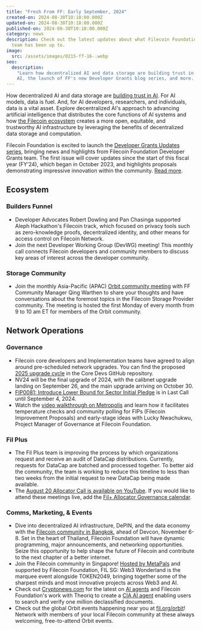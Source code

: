 ```yaml
---
title: "Fresh From FF: Early September, 2024"
created-on: 2024-08-30T10:18:00.000Z
updated-on: 2024-08-30T10:18:00.000Z
published-on: 2024-08-30T10:18:00.000Z
category: news
description: Check out the latest updates about what Filecoin Foundation
  team has been up to.
image:
  src: /assets/images/0215-ff-16-.webp
seo:
  description:
    "Learn how decentralized AI and data storage are building trust in
    AI, the launch of FF's new Developer Grants blog series, and more. "
---
```


How decentralized AI and data storage are [building trust in AI](/blog/how-f3-is-transforming-the-filecoin-network). For AI models, data is fuel. And, for AI developers, researchers, and individuals, data is a vital asset. Explore decentralized AI's approach to advancing artificial intelligence that distributes the core functions of AI systems and how [the Filecoin ecosystem](/blog/leading-ai-projects-choose-filecoin-to-advance-ai-marking-the-networks-leading-role-as-depin-backbone-for-ai) creates a more open, equitable, and trustworthy AI infrastructure by leveraging the benefits of decentralized data storage and computation.

Filecoin Foundation is excited to launch the [Developer Grants Updates series](/blog/developer-grants-updates-august-2024), bringing news and highlights from Filecoin Foundation Developer Grants team. The first issue will cover updates since the start of this fiscal year (FY’24), which began in October 2023, and highlights proposals demonstrating impressive innovation within the community. [Read more](/blog/developer-grants-updates-august-2024).

## Ecosystem

### Builders Funnel

- Developer Advocates Robert Dowling and Pan Chasinga supported Aleph Hackathon's Filecoin track, which focused on privacy tools such as zero-knowledge proofs, decentralized identity, and other means for access control on Filecoin Network.
- Join the next Developer Working Group (DevWG) meeting! This monthly call connects Filecoin developers and community members to discuss key areas of interest across the developer community.

### Storage Community

- Join the monthly Asia-Pacific (APAC) [Orbit community meeting](https://voovmeeting.com/dm/YHsYHvFq4c2P) with FF Community Manager Qing Warthen to share your thoughts and have conversations about the foremost topics in the Filecoin Storage Provider community. The meeting is hosted the first Monday of every month from 9 to 10 am ET for members of the Orbit community.

## Network Operations

### Governance

- Filecoin core developers and Implementation teams have agreed to align around pre-scheduled network upgrades. You can find the proposed [2025 upgrade cycle](https://github.com/filecoin-project/core-devs/discussions/177) in the Core Devs GitHub repository.
- NV24 will be the final upgrade of 2024, with the calibnet upgrade landing on September 26, and the main upgrade arriving on October 30.
- [FIP0081: Introduce Lower Bound for Sector Initial Pledge](https://github.com/filecoin-project/FIPs/blob/master/FIPS/fip-0081.md) is in Last Call until September 4, 2024.
- Watch the [video walkthrough on Metropolis](https://youtu.be/k1Qj7JclNTo?feature=shared) and learn how it facilitates temperature checks and community polling for FIPs (Filecoin Improvement Proposals) and early-stage ideas with Lucky Nwachukwu, Project Manager of Governance at Filecoin Foundation.

### Fil Plus

- The Fil Plus team is improving the process by which organizations request and receive an audit of DataCap distributions. Currently, requests for DataCap are batched and processed together. To better aid the community, the team is working to reduce this timeline to less than two weeks from the initial request to new DataCap being made available.
- The [August 20 Allocator Call is available on YouTube](https://youtu.be/XQlyGV4N_y8?feature=shared). If you would like to attend these meetings live, add the [Fil+ Allocator Governance calendar](https://calendar.google.com/calendar/embed?src=c_k1gkfoom17g0j8c6bam6uf43j0%40group.calendar.google.com&ctz=America%2FLos_Angeles).

### Comms, Marketing, & Events

- Dive into decentralized AI infrastructure, DePIN, and the data economy with the [Filecoin community in Bangkok](https://lu.ma/aqyqwupe), ahead of Devcon, November 6-8. Set in the heart of Thailand, Filecoin Foundation will have dynamic programming, major announcements, and networking opportunities. Seize this opportunity to help shape the future of Filecoin and contribute to the next chapter of a better internet.
- Join the Filecoin community in Singapore! [Hosted by MetaPals](https://lu.ma/escdw9dx?tk=LRE4fg) and supported by Filecoin Foundation, FIL SG: Web3 Wonderland is the marquee event alongside TOKEN2049, bringing together some of the sharpest minds and most innovative projects across Web3 and AI. ​
- Check out [Cryptonews.com](http://cryptonews.com/) for the latest on [AI agents](https://cryptonews.com/news/how-ai-agents-are-transforming-the-web3-sector.htm) and Filecoin Foundation's work with Theoriq to create a [CIA AI agent](https://mirror.xyz/0xbCAa90C8bA95b3ba6C8Aa6900a92FE70b97E5eF7/y8zj9hbr6ZEES9V9bMtqyzEBm0osh5ivoSBEYVN3mkI) enabling users to search and verify one million declassified documents.
- Check out the global Orbit events happening near you at [fil.org/orbit](/orbit)! Network with members of your local Filecoin community at these always welcoming, free-to-attend Orbit events.
